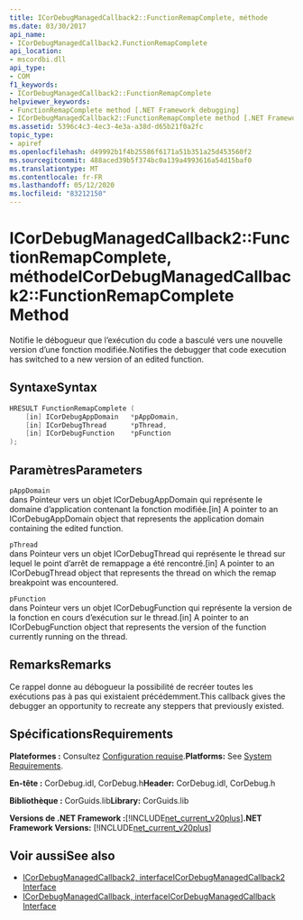 ```yaml
---
title: ICorDebugManagedCallback2::FunctionRemapComplete, méthode
ms.date: 03/30/2017
api_name:
- ICorDebugManagedCallback2.FunctionRemapComplete
api_location:
- mscordbi.dll
api_type:
- COM
f1_keywords:
- ICorDebugManagedCallback2::FunctionRemapComplete
helpviewer_keywords:
- FunctionRemapComplete method [.NET Framework debugging]
- ICorDebugManagedCallback2::FunctionRemapComplete method [.NET Framework debugging]
ms.assetid: 5396c4c3-4ec3-4e3a-a38d-d65b21f0a2fc
topic_type:
- apiref
ms.openlocfilehash: d49992b1f4b25586f6171a51b351a25d453560f2
ms.sourcegitcommit: 488aced39b5f374bc0a139a4993616a54d15baf0
ms.translationtype: MT
ms.contentlocale: fr-FR
ms.lasthandoff: 05/12/2020
ms.locfileid: "83212150"
---
```

# <a name="icordebugmanagedcallback2functionremapcomplete-method"></a><span data-ttu-id="7ee4d-102">ICorDebugManagedCallback2::FunctionRemapComplete, méthode</span><span class="sxs-lookup"><span data-stu-id="7ee4d-102">ICorDebugManagedCallback2::FunctionRemapComplete Method</span></span>
<span data-ttu-id="7ee4d-103">Notifie le débogueur que l’exécution du code a basculé vers une nouvelle version d’une fonction modifiée.</span><span class="sxs-lookup"><span data-stu-id="7ee4d-103">Notifies the debugger that code execution has switched to a new version of an edited function.</span></span>  
  
## <a name="syntax"></a><span data-ttu-id="7ee4d-104">Syntaxe</span><span class="sxs-lookup"><span data-stu-id="7ee4d-104">Syntax</span></span>  
  
```cpp  
HRESULT FunctionRemapComplete (  
    [in] ICorDebugAppDomain   *pAppDomain,  
    [in] ICorDebugThread      *pThread,  
    [in] ICorDebugFunction    *pFunction  
);  
```  
  
## <a name="parameters"></a><span data-ttu-id="7ee4d-105">Paramètres</span><span class="sxs-lookup"><span data-stu-id="7ee4d-105">Parameters</span></span>  
 `pAppDomain`  
 <span data-ttu-id="7ee4d-106">dans Pointeur vers un objet ICorDebugAppDomain qui représente le domaine d’application contenant la fonction modifiée.</span><span class="sxs-lookup"><span data-stu-id="7ee4d-106">[in] A pointer to an ICorDebugAppDomain object that represents the application domain containing the edited function.</span></span>  
  
 `pThread`  
 <span data-ttu-id="7ee4d-107">dans Pointeur vers un objet ICorDebugThread qui représente le thread sur lequel le point d’arrêt de remappage a été rencontré.</span><span class="sxs-lookup"><span data-stu-id="7ee4d-107">[in] A pointer to an ICorDebugThread object that represents the thread on which the remap breakpoint was encountered.</span></span>  
  
 `pFunction`  
 <span data-ttu-id="7ee4d-108">dans Pointeur vers un objet ICorDebugFunction qui représente la version de la fonction en cours d’exécution sur le thread.</span><span class="sxs-lookup"><span data-stu-id="7ee4d-108">[in] A pointer to an ICorDebugFunction object that represents the version of the function currently running on the thread.</span></span>  
  
## <a name="remarks"></a><span data-ttu-id="7ee4d-109">Remarks</span><span class="sxs-lookup"><span data-stu-id="7ee4d-109">Remarks</span></span>  
 <span data-ttu-id="7ee4d-110">Ce rappel donne au débogueur la possibilité de recréer toutes les exécutions pas à pas qui existaient précédemment.</span><span class="sxs-lookup"><span data-stu-id="7ee4d-110">This callback gives the debugger an opportunity to recreate any steppers that previously existed.</span></span>  
  
## <a name="requirements"></a><span data-ttu-id="7ee4d-111">Spécifications</span><span class="sxs-lookup"><span data-stu-id="7ee4d-111">Requirements</span></span>  
 <span data-ttu-id="7ee4d-112">**Plateformes :** Consultez [Configuration requise](../../get-started/system-requirements.md).</span><span class="sxs-lookup"><span data-stu-id="7ee4d-112">**Platforms:** See [System Requirements](../../get-started/system-requirements.md).</span></span>  
  
 <span data-ttu-id="7ee4d-113">**En-tête :** CorDebug.idl, CorDebug.h</span><span class="sxs-lookup"><span data-stu-id="7ee4d-113">**Header:** CorDebug.idl, CorDebug.h</span></span>  
  
 <span data-ttu-id="7ee4d-114">**Bibliothèque :** CorGuids.lib</span><span class="sxs-lookup"><span data-stu-id="7ee4d-114">**Library:** CorGuids.lib</span></span>  
  
 <span data-ttu-id="7ee4d-115">**Versions de .NET Framework :**[!INCLUDE[net_current_v20plus](../../../../includes/net-current-v20plus-md.md)]</span><span class="sxs-lookup"><span data-stu-id="7ee4d-115">**.NET Framework Versions:** [!INCLUDE[net_current_v20plus](../../../../includes/net-current-v20plus-md.md)]</span></span>  
  
## <a name="see-also"></a><span data-ttu-id="7ee4d-116">Voir aussi</span><span class="sxs-lookup"><span data-stu-id="7ee4d-116">See also</span></span>

- [<span data-ttu-id="7ee4d-117">ICorDebugManagedCallback2, interface</span><span class="sxs-lookup"><span data-stu-id="7ee4d-117">ICorDebugManagedCallback2 Interface</span></span>](icordebugmanagedcallback2-interface.md)
- [<span data-ttu-id="7ee4d-118">ICorDebugManagedCallback, interface</span><span class="sxs-lookup"><span data-stu-id="7ee4d-118">ICorDebugManagedCallback Interface</span></span>](icordebugmanagedcallback-interface.md)

